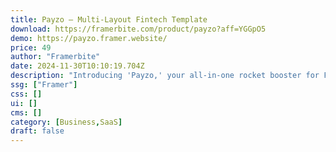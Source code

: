 ```yaml
---
title: Payzo — Multi-Layout Fintech Template
download: https://framerbite.com/product/payzo?aff=YGGpO5
demo: https://payzo.framer.website/
price: 49
author: "Framerbite"
date: 2024-11-30T10:10:19.704Z
description: "Introducing 'Payzo,' your all-in-one rocket booster for Fintech and finance website! With 17+ complete, ready-to-use pages, this Framer template is the ultimate choice. Tailored specifically for Fintech & Finance business."
ssg: ["Framer"]
css: []
ui: []
cms: []
category: [Business,SaaS]
draft: false
---
```

